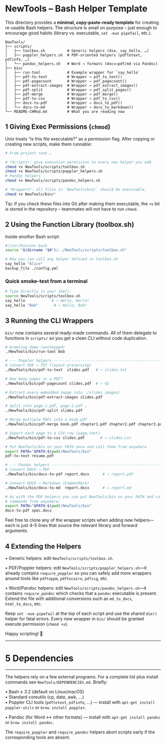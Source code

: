 # NewTools – Bash Helper Template

This directory provides a **minimal, copy-paste-ready template** for creating
re-usable Bash helpers.  The structure is small on purpose – just enough to
encourage good habits (library vs. executable, `set -euo pipefail`, etc.).

```
NewTools/
├── scripts/
│   ├── toolbox.sh          # Generic helpers (die, say_hello, …)
│   ├── poppler_helpers.sh  # PDF-oriented helpers (pdftotext, pdfinfo, …)
│   └── pandoc_helpers.sh   # Word → formats (docx→pdf/md via Pandoc)
├── bin/
│   ├── run-tool            # Example wrapper for `say_hello`
│   ├── pdf-to-text         # Wrapper → pdf_to_text()
│   ├── pdf-pagecount       # Wrapper → pdf_pagecount()
│   ├── pdf-extract-images  # Wrapper → pdf_extract_images()
│   ├── pdf-split           # Wrapper → pdf_split_pages()
│   ├── pdf-merge           # Wrapper → pdf_merge()
│   ├── pdf-to-csv          # Wrapper → pdf_to_csv()
│   ├── docx-to-pdf         # Wrapper → docx_to_pdf()
│   └── docx-to-md          # Wrapper → docx_to_markdown()
└── README-CHMod.md         # What you are reading now
```

## 1  Giving Exec Permissions (`chmod`)

Unix treats “is this file executable?” as a permission flag.  After copying or
creating new scripts, make them runnable:

```bash
# From project root …

# *Scripts*: give execution permission to every new helper you add.
chmod +x NewTools/scripts/toolbox.sh
chmod +x NewTools/scripts/poppler_helpers.sh
# Pandoc helpers
chmod +x NewTools/scripts/pandoc_helpers.sh

# *Wrappers*: all files in `NewTools/bin/` should be executable.
chmod +x NewTools/bin/*
```

Tip: If you check these files into Git after making them executable, the `+x`
bit is stored in the repository – teammates will not have to run `chmod`.

## 2  Using the Function Library (toolbox.sh)

Inside *another* Bash script:

```bash
#!/usr/bin/env bash
source "$(dirname "$0")/../NewTools/scripts/toolbox.sh"

# Now you can call any helper defined in toolbox.sh
say_hello "Alice"
backup_file ./config.yml
```

### Quick smoke-test from a terminal

```bash
# Type directly in your shell:
source NewTools/scripts/toolbox.sh
say_hello            # → Hello, World!
say_hello "Bob"       # → Hello, Bob!
```

## 3  Running the CLI Wrappers

`bin/` now contains several ready-made commands.  All of them delegate to
functions in `scripts/` so you get a clean CLI without code duplication.

```bash
# Greeting demo (unchanged)
./NewTools/bin/run-tool Bob

# --- Poppler helpers ---------------------------------------------------
# Convert PDF → TXT (layout-preserving)
./NewTools/bin/pdf-to-text  slides.pdf   # → slides.txt

# How many pages in a PDF?
./NewTools/bin/pdf-pagecount slides.pdf  # → 42

# Extract every embedded image into ./slides_images/
./NewTools/bin/pdf-extract-images slides.pdf

# Split into page-1.pdf, page-2.pdf …
./NewTools/bin/pdf-split slides.pdf

# Merge multiple PDFs into a book.pdf
./NewTools/bin/pdf-merge book.pdf chapter1.pdf chapter2.pdf chapter3.pdf

# Export each page to a CSV row (page,text)
./NewTools/bin/pdf-to-csv slides.pdf       # → slides.csv

# Put NewTools/bin on your PATH once and call them from anywhere
export PATH="$PATH:$(pwd)/NewTools/bin"
pdf-to-text resume.pdf

# --- Pandoc helpers ------------------------------------------------------
# Convert DOCX → PDF
./NewTools/bin/docx-to-pdf report.docx      # → report.pdf

# Convert DOCX → Markdown (CommonMark)
./NewTools/bin/docx-to-md  report.docx      # → report.md

# As with the PDF helpers you can put NewTools/bin on your PATH and call the
# commands from anywhere:
export PATH="$PATH:$(pwd)/NewTools/bin"
docx-to-pdf spec.docx
```

Feel free to clone any of the wrapper scripts when adding new helpers—each is
just 4–5 lines that source the relevant library and forward arguments.

## 4  Extending the Helpers

• Generic helpers: edit `NewTools/scripts/toolbox.sh`.

• PDF/Poppler helpers: edit `NewTools/scripts/poppler_helpers.sh`—it already
  contains `require_poppler` so you can safely add more wrappers around tools
  like `pdftoppm`, `pdftocairo`, `pdfsig`, etc.

• Word/Pandoc helpers: edit `NewTools/scripts/pandoc_helpers.sh`—it contains
  `require_pandoc` which checks that a `pandoc` executable is present. Extend
  the file with additional conversions such as `md_to_docx`, `html_to_docx`,
  etc.

Keep `set -euo pipefail` at the top of each script and use the shared `die()`
helper for fatal errors.  Every new wrapper in `bin/` should be granted
execute permission (`chmod +x`).

Happy scripting! 🎉

-------------------------------------------------------------------------------
# 5  Dependencies
-------------------------------------------------------------------------------

The helpers rely on a few external programs.  For a complete list plus install
commands see `NewTools/DEPENDENCIES.md`.  Briefly:

• Bash ≥ 3.2 (default on Linux/macOS)  
• Standard coreutils (cp, date, awk, …)  
• Poppler CLI tools (`pdftotext`, `pdfinfo`, …) — install with
  `apt-get install poppler-utils` or `brew install poppler`.

• Pandoc (for Word ↔ other formats) — install with `apt-get install pandoc` or
  `brew install pandoc`.

The `require_poppler` and `require_pandoc` helpers abort scripts early if the
corresponding tools are absent.

